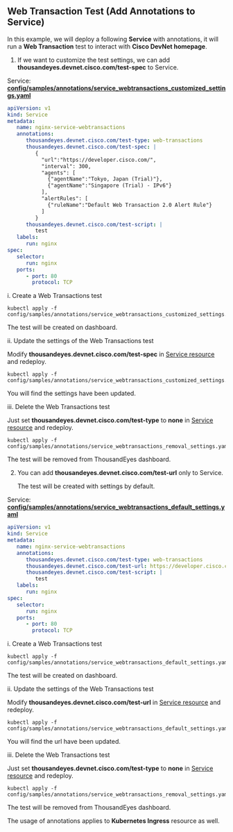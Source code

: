 ## Web Transaction Test (Add Annotations to Service)

In this example, we will deploy a following **Service** with annotations, it will run a **Web Transaction** test to interact with **Cisco DevNet homepage**.

1. If we want to customize the test settings, we can add **thousandeyes.devnet.cisco.com/test-spec** to Service.

Service: [**config/samples/annotations/service_webtransactions_customized_settings.yaml**](../config/samples/annotations/service_webtransactions_customized_settings.yaml)

```yaml
apiVersion: v1
kind: Service
metadata:
   name: nginx-service-webtransactions
   annotations:
      thousandeyes.devnet.cisco.com/test-type: web-transactions
      thousandeyes.devnet.cisco.com/test-spec: |
         {
           "url":"https://developer.cisco.com/",
           "interval": 300,
           "agents": [
             {"agentName":"Tokyo, Japan (Trial)"},
             {"agentName":"Singapore (Trial) - IPv6"}
           ],
           "alertRules": [
             {"ruleName":"Default Web Transaction 2.0 Alert Rule"}
           ]
         }
      thousandeyes.devnet.cisco.com/test-script: |
         test
   labels:
      run: nginx
spec:
   selector:
      run: nginx
   ports:
      - port: 80
        protocol: TCP
```

i. Create a Web Transactions test
   ```
   kubectl apply -f config/samples/annotations/service_webtransactions_customized_settings.yaml
   ```
The test will be created on dashboard.

ii. Update the settings of the Web Transactions test

Modify **thousandeyes.devnet.cisco.com/test-spec** in [Service resource](../config/samples/annotations/service_webtransactions_customized_settings.yaml#L7) and redeploy.
   ```
   kubectl apply -f config/samples/annotations/service_webtransactions_customized_settings.yaml
   ```
You will find the settings have been updated.

iii. Delete the Web Transactions test

Just set **thousandeyes.devnet.cisco.com/test-type** to **none** in [Service resource](../config/samples/annotations/service_webtransactions_removal_settings.yaml#L6) and redeploy.
   ```
   kubectl apply -f config/samples/annotations/service_webtransactions_removal_settings.yaml
   ```
The test will be removed from ThousandEyes dashboard.

2. You can add **thousandeyes.devnet.cisco.com/test-url** only to Service.

   The test will be created with settings by default.

Service: [**config/samples/annotations/service_webtransactions_default_settings.yaml**](../config/samples/annotations/service_webtransactions_default_settings.yaml)

```yaml
apiVersion: v1
kind: Service
metadata:
   name: nginx-service-webtransactions
   annotations:
      thousandeyes.devnet.cisco.com/test-type: web-transactions
      thousandeyes.devnet.cisco.com/test-url: https://developer.cisco.com/
      thousandeyes.devnet.cisco.com/test-script: |
         test
   labels:
      run: nginx
spec:
   selector:
      run: nginx
   ports:
      - port: 80
        protocol: TCP
```

i. Create a Web Transactions test
   ```
   kubectl apply -f config/samples/annotations/service_webtransactions_default_settings.yaml
   ```
The test will be created on dashboard.

ii. Update the settings of the Web Transactions test

Modify **thousandeyes.devnet.cisco.com/test-url** in [Service resource](../config/samples/annotations/service_webtransactions_default_settings.yaml#L7) and redeploy.
   ```
   kubectl apply -f config/samples/annotations/service_webtransactions_default_settings.yaml
   ```
You will find the url have been updated.

iii. Delete the Web Transactions test

Just set **thousandeyes.devnet.cisco.com/test-type** to **none** in [Service resource](../config/samples/annotations/service_webtransactions_removal_settings.yaml#L6) and redeploy.
   ```
   kubectl apply -f config/samples/annotations/service_webtransactions_removal_settings.yaml
   ```
The test will be removed from ThousandEyes dashboard.

The usage of annotations applies to **Kubernetes Ingress** resource as well.



